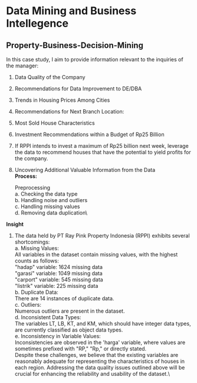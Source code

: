 # Data Mining and Business Intellegence
## Property-Business-Decision-Mining

In this case study, I aim to provide information relevant to the inquiries of the manager:

1. Data Quality of the Company
2. Recommendations for Data Improvement to DE/DBA
3. Trends in Housing Prices Among Cities
4. Recommendations for Next Branch Location:
5. Most Sold House Characteristics
6. Investment Recommendations within a Budget of Rp25 Billion
7. If RPPI intends to invest a maximum of Rp25 billion next week, leverage the data to recommend houses that have the potential to yield profits for the company.
8. Uncovering Additional Valuable Information from the Data
\
**Process:**

   Preprocessing\
a. Checking the data type\
b. Handling noise and outliers\
c. Handling missing values\
d. Removing data duplication\

**Insight**
1. The data held by PT Ray Pink Property Indonesia (RPPI) exhibits several shortcomings:\
   a. Missing Values:\
      All variables in the dataset contain missing values, with the highest counts as follows:\
      "hadap" variable: 1624 missing data\
      "garasi" variable: 1049 missing data\
      "carport" variable: 545 missing data\
      "listrik" variable: 225 missing data\
   b. Duplicate Data:\
      There are 14 instances of duplicate data.\
   c. Outliers:\
      Numerous outliers are present in the dataset.\
   d. Inconsistent Data Types:\
      The variables LT, LB, KT, and KM, which should have integer data types, are currently classified as object data types.\
   e. Inconsistency in Variable Values:\
      Inconsistencies are observed in the 'harga' variable, where values are sometimes prefixed with "RP," "Rp," or directly stated.\
Despite these challenges, we believe that the existing variables are reasonably adequate for representing the characteristics of houses in each region. Addressing the data quality issues outlined above will be crucial for enhancing the reliability and usability of the dataset.\
   
